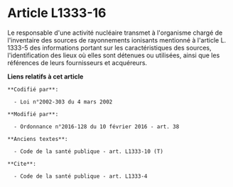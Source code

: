 # Article L1333-16

Le responsable d'une activité nucléaire transmet à l'organisme chargé de l'inventaire des sources de rayonnements ionisants
mentionné à l'article L. 1333-5 des informations portant sur les caractéristiques des sources, l'identification des lieux où
elles sont détenues ou utilisées, ainsi que les références de leurs fournisseurs et acquéreurs.

**Liens relatifs à cet article**

	**Codifié par**:

	  - Loi n°2002-303 du 4 mars 2002

	**Modifié par**:

	  - Ordonnance n°2016-128 du 10 février 2016 - art. 38

	**Anciens textes**:

	  - Code de la santé publique - art. L1333-10 (T)

	**Cite**:

	  - Code de la santé publique - art. L1333-4
